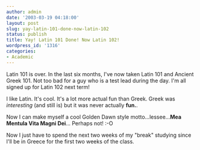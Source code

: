 ```yaml
---
author: admin
date: '2003-03-19 04:18:00'
layout: post
slug: yay-latin-101-done-now-latin-102
status: publish
title: Yay! Latin 101 Done! Now Latin 102!
wordpress_id: '1316'
categories:
- Academic
---
```

Latin 101 is over. In the last six months, I've now taken Latin 101 and Ancient Greek 101. Not too bad for a guy who is a test lead during the day. I'm all signed up for Latin 102 next term!

I like Latin. It's cool. It's a lot more actual fun than Greek. Greek was <em>interesting</em> (and still is) but it was never actually <strong>fun.</strong>.

Now I can make myself a cool Golden Dawn style motto...lessee...<strong>Mea Mentula Vita Magni Dei</strong>... Perhaps not! :-O

Now I just have to spend the next two weeks of my "break" studying since I'll be in Greece for the first two weeks of the class.
